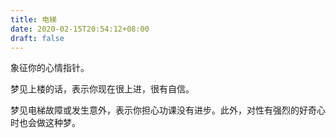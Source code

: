```yaml
---
title: 电梯
date: 2020-02-15T20:54:12+08:00
draft: false
---
```


象征你的心情指针。

梦见上楼的话，表示你现在很上进，很有自信。

梦见电梯故障或发生意外，表示你担心功课没有进步。此外，对性有强烈的好奇心时也会做这种梦。